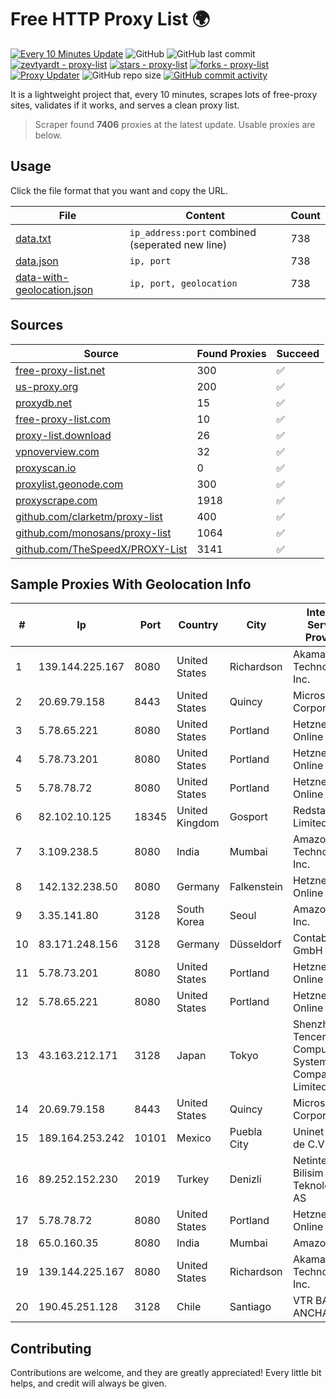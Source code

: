 
# Free HTTP Proxy List 🌍

[![Every 10 Minutes Update](https://github.com/mertguvencli/http-proxy-list/actions/workflows/main.yml/badge.svg?branch=main)](https://github.com/mertguvencli/http-proxy-list/actions/workflows/main.yml)
![GitHub](https://img.shields.io/github/license/mertguvencli/http-proxy-list)
![GitHub last commit](https://img.shields.io/github/last-commit/mertguvencli/http-proxy-list)
[![zevtyardt - proxy-list](https://img.shields.io/static/v1?label=zevtyardt&message=proxy-list&color=blue&logo=github)](https://github.com/zevtyardt/proxy-list "Go to GitHub repo")
[![stars - proxy-list](https://img.shields.io/github/stars/zevtyardt/proxy-list?style=social)](https://github.com/zevtyardt/proxy-list)
[![forks - proxy-list](https://img.shields.io/github/forks/zevtyardt/proxy-list?style=social)](https://github.com/zevtyardt/proxy-list)
[![Proxy Updater](https://github.com/zevtyardt/proxy-list/workflows/Proxy%20Updater/badge.svg)](https://github.com/zevtyardt/proxy-list/actions?query=workflow:"Proxy+Updater")
![GitHub repo size](https://img.shields.io/github/repo-size/zevtyardt/proxy-list)
[![GitHub commit activity](https://img.shields.io/github/commit-activity/m/zevtyardt/proxy-list?logo=commits)](https://github.com/zevtyardt/proxy-list/commits/main)

It is a lightweight project that, every 10 minutes, scrapes lots of free-proxy sites, validates if it works, and serves a clean proxy list.

> Scraper found **7406** proxies at the latest update. Usable proxies are below.

## Usage

Click the file format that you want and copy the URL.

|File|Content|Count|
|----|-------|-----|
|[data.txt](https://raw.githubusercontent.com/mertguvencli/http-proxy-list/main/proxy-list/data.txt)|`ip_address:port` combined (seperated new line)|738|
|[data.json](https://raw.githubusercontent.com/mertguvencli/http-proxy-list/main/proxy-list/data.json)|`ip, port`|738|
|[data-with-geolocation.json](https://raw.githubusercontent.com/mertguvencli/http-proxy-list/main/proxy-list/data-with-geolocation.json)|`ip, port, geolocation`|738|

## Sources

|Source|Found Proxies|Succeed|
|------|-------------|-------|
|[free-proxy-list.net](https://free-proxy-list.net)|300|✅|
|[us-proxy.org](https://www.us-proxy.org)|200|✅|
|[proxydb.net](http://proxydb.net)|15|✅|
|[free-proxy-list.com](https://free-proxy-list.com/?page=&port=&type%5B%5D=http&type%5B%5D=https&up_time=0&search=Search)|10|✅|
|[proxy-list.download](https://www.proxy-list.download/HTTP)|26|✅|
|[vpnoverview.com](https://vpnoverview.com/privacy/anonymous-browsing/free-proxy-servers)|32|✅|
|[proxyscan.io](https://www.proxyscan.io)|0|✅|
|[proxylist.geonode.com](https://proxylist.geonode.com/api/proxy-list?limit=300&page=1&sort_by=lastChecked&sort_type=desc&protocols=http,https)|300|✅|
|[proxyscrape.com](https://api.proxyscrape.com/v2/?request=displayproxies&protocol=http&timeout=10000&country=all&ssl=all&anonymity=all)|1918|✅|
|[github.com/clarketm/proxy-list](https://raw.githubusercontent.com/clarketm/proxy-list/master/proxy-list-raw.txt)|400|✅|
|[github.com/monosans/proxy-list](https://raw.githubusercontent.com/monosans/proxy-list/main/proxies/http.txt)|1064|✅|
|[github.com/TheSpeedX/PROXY-List](https://raw.githubusercontent.com/TheSpeedX/PROXY-List/master/http.txt)|3141|✅|


## Sample Proxies With Geolocation Info

|#|Ip|Port|Country|City|Internet Service Provider|
|-|--|----|-------|----|-------------------------|
|1|139.144.225.167|8080|United States|Richardson|Akamai Technologies, Inc.|
|2|20.69.79.158|8443|United States|Quincy|Microsoft Corporation|
|3|5.78.65.221|8080|United States|Portland|Hetzner Online GmbH|
|4|5.78.73.201|8080|United States|Portland|Hetzner Online GmbH|
|5|5.78.78.72|8080|United States|Portland|Hetzner Online GmbH|
|6|82.102.10.125|18345|United Kingdom|Gosport|Redstation Limited|
|7|3.109.238.5|8080|India|Mumbai|Amazon Technologies Inc.|
|8|142.132.238.50|8080|Germany|Falkenstein|Hetzner Online GmbH|
|9|3.35.141.80|3128|South Korea|Seoul|Amazon.com, Inc.|
|10|83.171.248.156|3128|Germany|Düsseldorf|Contabo GmbH|
|11|5.78.73.201|8080|United States|Portland|Hetzner Online GmbH|
|12|5.78.65.221|8080|United States|Portland|Hetzner Online GmbH|
|13|43.163.212.171|3128|Japan|Tokyo|Shenzhen Tencent Computer Systems Company Limited|
|14|20.69.79.158|8443|United States|Quincy|Microsoft Corporation|
|15|189.164.253.242|10101|Mexico|Puebla City|Uninet S.A. de C.V|
|16|89.252.152.230|2019|Turkey|Denizli|Netinternet Bilisim Teknolojileri AS|
|17|5.78.78.72|8080|United States|Portland|Hetzner Online GmbH|
|18|65.0.160.35|8080|India|Mumbai|Amazon.com|
|19|139.144.225.167|8080|United States|Richardson|Akamai Technologies, Inc.|
|20|190.45.251.128|3128|Chile|Santiago|VTR BANDA ANCHA S.A.|



## Contributing

Contributions are welcome, and they are greatly appreciated! Every
little bit helps, and credit will always be given.

